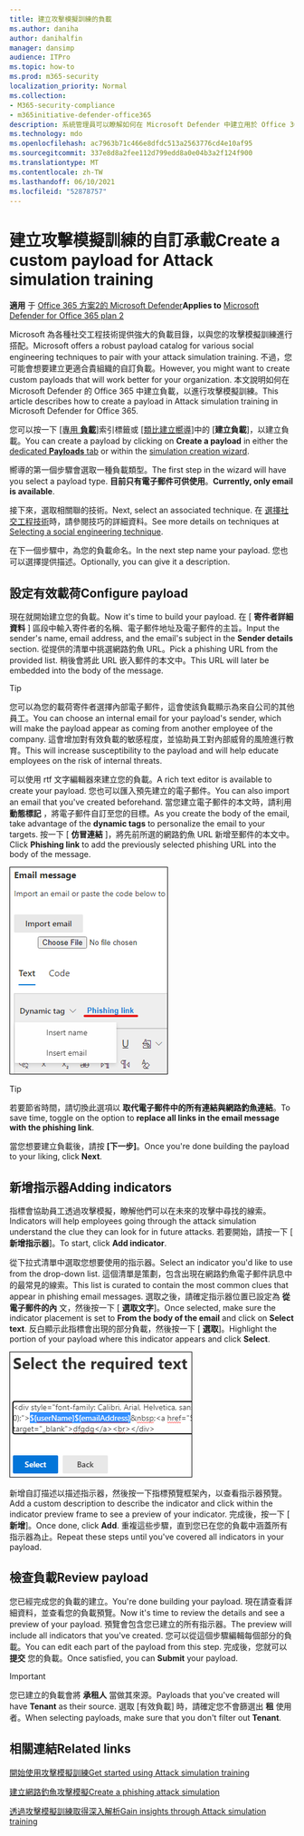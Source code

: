 ```yaml
---
title: 建立攻擊模擬訓練的負載
ms.author: daniha
author: danihalfin
manager: dansimp
audience: ITPro
ms.topic: how-to
ms.prod: m365-security
localization_priority: Normal
ms.collection:
- M365-security-compliance
- m365initiative-defender-office365
description: 系統管理員可以瞭解如何在 Microsoft Defender 中建立用於 Office 365 的自訂負載，以進行攻擊模擬訓練。
ms.technology: mdo
ms.openlocfilehash: ac7963b71c466e8dfdc513a2563776cd4e10af95
ms.sourcegitcommit: 337e8d8a2fee112d799edd8a0e04b3a2f124f900
ms.translationtype: MT
ms.contentlocale: zh-TW
ms.lasthandoff: 06/10/2021
ms.locfileid: "52878757"
---
```

# <a name="create-a-custom-payload-for-attack-simulation-training"></a><span data-ttu-id="3782a-103">建立攻擊模擬訓練的自訂承載</span><span class="sxs-lookup"><span data-stu-id="3782a-103">Create a custom payload for Attack simulation training</span></span>

<span data-ttu-id="3782a-104">**適用** 于 [Office 365 方案2的 Microsoft Defender](defender-for-office-365.md)</span><span class="sxs-lookup"><span data-stu-id="3782a-104">**Applies to** [Microsoft Defender for Office 365 plan 2](defender-for-office-365.md)</span></span>

<span data-ttu-id="3782a-105">Microsoft 為各種社交工程技術提供強大的負載目錄，以與您的攻擊模擬訓練進行搭配。</span><span class="sxs-lookup"><span data-stu-id="3782a-105">Microsoft offers a robust payload catalog for various social engineering techniques to pair with your attack simulation training.</span></span> <span data-ttu-id="3782a-106">不過，您可能會想要建立更適合貴組織的自訂負載。</span><span class="sxs-lookup"><span data-stu-id="3782a-106">However, you might want to create custom payloads that will work better for your organization.</span></span> <span data-ttu-id="3782a-107">本文說明如何在 Microsoft Defender 的 Office 365 中建立負載，以進行攻擊模擬訓練。</span><span class="sxs-lookup"><span data-stu-id="3782a-107">This article describes how to create a payload in Attack simulation training in Microsoft Defender for Office 365.</span></span>

<span data-ttu-id="3782a-108">您可以按一下 [[專用 **負載**]](https://security.microsoft.com/attacksimulator?viewid=payload)索引標籤或 [[類比建立嚮導]](attack-simulation-training.md#selecting-a-payload)中的 [**建立負載**]，以建立負載。</span><span class="sxs-lookup"><span data-stu-id="3782a-108">You can create a payload by clicking on **Create a payload** in either the [dedicated **Payloads** tab](https://security.microsoft.com/attacksimulator?viewid=payload) or within the [simulation creation wizard](attack-simulation-training.md#selecting-a-payload).</span></span>

<span data-ttu-id="3782a-109">嚮導的第一個步驟會選取一種負載類型。</span><span class="sxs-lookup"><span data-stu-id="3782a-109">The first step in the wizard will have you select a payload type.</span></span> <span data-ttu-id="3782a-110">**目前只有電子郵件可供使用**。</span><span class="sxs-lookup"><span data-stu-id="3782a-110">**Currently, only email is available**.</span></span>

<span data-ttu-id="3782a-111">接下來，選取相關聯的技術。</span><span class="sxs-lookup"><span data-stu-id="3782a-111">Next, select an associated technique.</span></span> <span data-ttu-id="3782a-112">在 [選擇社交工程技術](attack-simulation-training.md#selecting-a-social-engineering-technique)時，請參閱技巧的詳細資料。</span><span class="sxs-lookup"><span data-stu-id="3782a-112">See more details on techniques at [Selecting a social engineering technique](attack-simulation-training.md#selecting-a-social-engineering-technique).</span></span>

<span data-ttu-id="3782a-113">在下一個步驟中，為您的負載命名。</span><span class="sxs-lookup"><span data-stu-id="3782a-113">In the next step name your payload.</span></span> <span data-ttu-id="3782a-114">您也可以選擇提供描述。</span><span class="sxs-lookup"><span data-stu-id="3782a-114">Optionally, you can give it a description.</span></span>

## <a name="configure-payload"></a><span data-ttu-id="3782a-115">設定有效載荷</span><span class="sxs-lookup"><span data-stu-id="3782a-115">Configure payload</span></span>

<span data-ttu-id="3782a-116">現在就開始建立您的負載。</span><span class="sxs-lookup"><span data-stu-id="3782a-116">Now it's time to build your payload.</span></span> <span data-ttu-id="3782a-117">在 [ **寄件者詳細資料** ] 區段中輸入寄件者的名稱、電子郵件地址及電子郵件的主旨。</span><span class="sxs-lookup"><span data-stu-id="3782a-117">Input the sender's name, email address, and the email's subject in the **Sender details** section.</span></span> <span data-ttu-id="3782a-118">從提供的清單中挑選網路釣魚 URL。</span><span class="sxs-lookup"><span data-stu-id="3782a-118">Pick a phishing URL from the provided list.</span></span> <span data-ttu-id="3782a-119">稍後會將此 URL 嵌入郵件的本文中。</span><span class="sxs-lookup"><span data-stu-id="3782a-119">This URL will later be embedded into the body of the message.</span></span>

> [!TIP]
> <span data-ttu-id="3782a-120">您可以為您的載荷寄件者選擇內部電子郵件，這會使該負載顯示為來自公司的其他員工。</span><span class="sxs-lookup"><span data-stu-id="3782a-120">You can choose an internal email for your payload's sender, which will make the payload appear as coming from another employee of the company.</span></span> <span data-ttu-id="3782a-121">這會增加對有效負載的敏感程度，並協助員工對內部威脅的風險進行教育。</span><span class="sxs-lookup"><span data-stu-id="3782a-121">This will increase susceptibility to the payload and will help educate employees on the risk of internal threats.</span></span>

<span data-ttu-id="3782a-122">可以使用 rtf 文字編輯器來建立您的負載。</span><span class="sxs-lookup"><span data-stu-id="3782a-122">A rich text editor is available to create your payload.</span></span> <span data-ttu-id="3782a-123">您也可以匯入預先建立的電子郵件。</span><span class="sxs-lookup"><span data-stu-id="3782a-123">You can also import an email that you've created beforehand.</span></span> <span data-ttu-id="3782a-124">當您建立電子郵件的本文時，請利用 **動態標記** ，將電子郵件自訂至您的目標。</span><span class="sxs-lookup"><span data-stu-id="3782a-124">As you create the body of the email, take advantage of the **dynamic tags** to personalize the email to your targets.</span></span> <span data-ttu-id="3782a-125">按一下 [ **仿冒連結** ]，將先前所選的網路釣魚 URL 新增至郵件的本文中。</span><span class="sxs-lookup"><span data-stu-id="3782a-125">Click **Phishing link** to add the previously selected phishing URL into the body of the message.</span></span>

![為 Office 365 的 Microsoft Defender 的負載建立中突出顯示網路釣魚連結和動態標記](../../media/attack-sim-preview-payload-email-body.png)

> [!TIP]
> <span data-ttu-id="3782a-127">若要節省時間，請切換此選項以 **取代電子郵件中的所有連結與網路釣魚連結**。</span><span class="sxs-lookup"><span data-stu-id="3782a-127">To save time, toggle on the option to **replace all links in the email message with the phishing link**.</span></span>

<span data-ttu-id="3782a-128">當您想要建立負載後，請按 **[下一步]**。</span><span class="sxs-lookup"><span data-stu-id="3782a-128">Once you're done building the payload to your liking, click **Next**.</span></span>

## <a name="adding-indicators"></a><span data-ttu-id="3782a-129">新增指示器</span><span class="sxs-lookup"><span data-stu-id="3782a-129">Adding indicators</span></span>

<span data-ttu-id="3782a-130">指標會協助員工透過攻擊模擬，瞭解他們可以在未來的攻擊中尋找的線索。</span><span class="sxs-lookup"><span data-stu-id="3782a-130">Indicators will help employees going through the attack simulation understand the clue they can look for in future attacks.</span></span> <span data-ttu-id="3782a-131">若要開始，請按一下 [ **新增指示器**]。</span><span class="sxs-lookup"><span data-stu-id="3782a-131">To start, click **Add indicator**.</span></span>

<span data-ttu-id="3782a-132">從下拉式清單中選取您想要使用的指示器。</span><span class="sxs-lookup"><span data-stu-id="3782a-132">Select an indicator you'd like to use from the drop-down list.</span></span> <span data-ttu-id="3782a-133">這個清單是策劃，包含出現在網路釣魚電子郵件訊息中的最常見的線索。</span><span class="sxs-lookup"><span data-stu-id="3782a-133">This list is curated to contain the most common clues that appear in phishing email messages.</span></span> <span data-ttu-id="3782a-134">選取之後，請確定指示器位置已設定為 **從電子郵件的內** 文，然後按一下 [ **選取文字**]。</span><span class="sxs-lookup"><span data-stu-id="3782a-134">Once selected, make sure the indicator placement is set to **From the body of the email** and click on **Select text**.</span></span> <span data-ttu-id="3782a-135">反白顯示此指標會出現的部分負載，然後按一下 [ **選取**]。</span><span class="sxs-lookup"><span data-stu-id="3782a-135">Highlight the portion of your payload where this indicator appears and click **Select**.</span></span>

![郵件內文中的突出顯示文字，以加入攻擊模擬訓練中的指示器](../../media/attack-sim-preview-select-text.png)

<span data-ttu-id="3782a-137">新增自訂描述以描述指示器，然後按一下指標預覽框架內，以查看指示器預覽。</span><span class="sxs-lookup"><span data-stu-id="3782a-137">Add a custom description to describe the indicator and click within the indicator preview frame to see a preview of your indicator.</span></span> <span data-ttu-id="3782a-138">完成後，按一下 [ **新增**]。</span><span class="sxs-lookup"><span data-stu-id="3782a-138">Once done, click **Add**.</span></span> <span data-ttu-id="3782a-139">重複這些步驟，直到您已在您的負載中涵蓋所有指示器為止。</span><span class="sxs-lookup"><span data-stu-id="3782a-139">Repeat these steps until you've covered all indicators in your payload.</span></span>

## <a name="review-payload"></a><span data-ttu-id="3782a-140">檢查負載</span><span class="sxs-lookup"><span data-stu-id="3782a-140">Review payload</span></span>

<span data-ttu-id="3782a-141">您已經完成您的負載的建立。</span><span class="sxs-lookup"><span data-stu-id="3782a-141">You're done building your payload.</span></span> <span data-ttu-id="3782a-142">現在請查看詳細資料，並查看您的負載預覽。</span><span class="sxs-lookup"><span data-stu-id="3782a-142">Now it's time to review the details and see a preview of your payload.</span></span> <span data-ttu-id="3782a-143">預覽會包含您已建立的所有指示器。</span><span class="sxs-lookup"><span data-stu-id="3782a-143">The preview will include all indicators that you've created.</span></span> <span data-ttu-id="3782a-144">您可以從這個步驟編輯每個部分的負載。</span><span class="sxs-lookup"><span data-stu-id="3782a-144">You can edit each part of the payload from this step.</span></span> <span data-ttu-id="3782a-145">完成後，您就可以 **提交** 您的負載。</span><span class="sxs-lookup"><span data-stu-id="3782a-145">Once satisfied, you can **Submit** your payload.</span></span>

> [!IMPORTANT]
> <span data-ttu-id="3782a-146">您已建立的負載會將 **承租人** 當做其來源。</span><span class="sxs-lookup"><span data-stu-id="3782a-146">Payloads that you've created will have **Tenant** as their source.</span></span> <span data-ttu-id="3782a-147">選取 [有效負載] 時，請確定您不會篩選出 **租** 使用者。</span><span class="sxs-lookup"><span data-stu-id="3782a-147">When selecting payloads, make sure that you don't filter out **Tenant**.</span></span>

## <a name="related-links"></a><span data-ttu-id="3782a-148">相關連結</span><span class="sxs-lookup"><span data-stu-id="3782a-148">Related links</span></span>

[<span data-ttu-id="3782a-149">開始使用攻擊模擬訓練</span><span class="sxs-lookup"><span data-stu-id="3782a-149">Get started using Attack simulation training</span></span>](attack-simulation-training-get-started.md)

[<span data-ttu-id="3782a-150">建立網路釣魚攻擊模擬</span><span class="sxs-lookup"><span data-stu-id="3782a-150">Create a phishing attack simulation</span></span>](attack-simulation-training.md)

[<span data-ttu-id="3782a-151">透過攻擊模擬訓練取得深入解析</span><span class="sxs-lookup"><span data-stu-id="3782a-151">Gain insights through Attack simulation training</span></span>](attack-simulation-training-insights.md)
